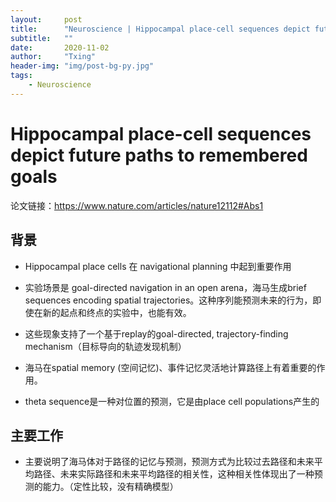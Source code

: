 ```yaml
---
layout:     post
title:      "Neuroscience | Hippocampal place-cell sequences depict future paths to remembered goals"
subtitle:   ""
date:       2020-11-02
author:     "Txing"
header-img: "img/post-bg-py.jpg"
tags:
    - Neuroscience
---
```


# Hippocampal place-cell sequences depict future paths to remembered goals

论文链接：https://www.nature.com/articles/nature12112#Abs1

## 背景

- Hippocampal place cells 在 navigational planning 中起到重要作用
-  实验场景是 goal-directed navigation in an open arena，海马生成brief sequences encoding spatial trajectories。这种序列能预测未来的行为，即使在新的起点和终点的实验中，也能有效。
- 这些现象支持了一个基于replay的goal-directed, trajectory-finding mechanism（目标导向的轨迹发现机制）
- 海马在spatial memory (空间记忆)、事件记忆灵活地计算路径上有着重要的作用。

- theta sequence是一种对位置的预测，它是由place cell populations产生的



## 主要工作

- 主要说明了海马体对于路径的记忆与预测，预测方式为比较过去路径和未来平均路径、未来实际路径和未来平均路径的相关性，这种相关性体现出了一种预测的能力。（定性比较，没有精确模型）
